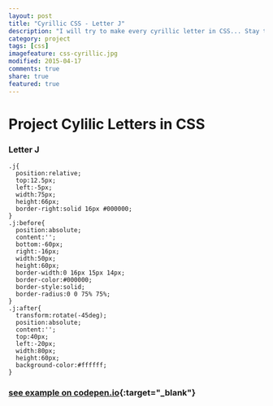 ```yaml
---
layout: post
title: "Cyrillic CSS - Letter Ј"
description: "I will try to make every cyrillic letter in CSS... Stay tuned..."
category: project
tags: [css] 
imagefeature: css-cyrillic.jpg
modified: 2015-04-17
comments: true
share: true
featured: true
---
```


# Project Cylilic Letters in CSS

### Letter Ј


    .j{
      position:relative;
      top:12.5px;
      left:-5px;
      width:75px;
      height:66px;
      border-right:solid 16px #000000;
    }
    .j:before{
      position:absolute;
      content:'';
      bottom:-60px;
      right:-16px;
      width:50px;
      height:60px;
      border-width:0 16px 15px 14px;
      border-color:#000000;
      border-style:solid;
      border-radius:0 0 75% 75%;
    }
    .j:after{
      transform:rotate(-45deg);
      position:absolute;
      content:'';
      top:40px;
      left:-20px;
      width:80px;
      height:60px;
      background-color:#ffffff;
    }        
    
    
### [see example on codepen.io](http://codepen.io/MilosRujevic/pen/rVBYXo){:target="_blank"}